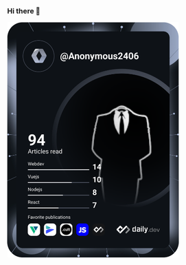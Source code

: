 ### Hi there 👋

<a href="https://app.daily.dev/DailyDevTips"><img src="https://github.com/jeanbataka/jeanbataka/blob/master/devcard.svg" width="400" alt="Jean Bataka Dev Card"/></a>

<!--
**jeanbataka/jeanbataka** is a ✨ _special_ ✨ repository because its `README.md` (this file) appears on your GitHub profile.

Here are some ideas to get you started:

- 🔭 I’m currently working on ...
- 🌱 I’m currently learning ...
- 👯 I’m looking to collaborate on ...
- 🤔 I’m looking for help with ...
- 💬 Ask me about ...
- 📫 How to reach me: ...
- 😄 Pronouns: ...
- ⚡ Fun fact: ...
-->
